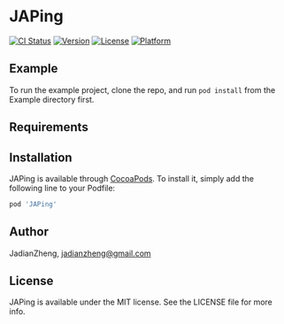 # JAPing

[![CI Status](https://img.shields.io/travis/JadianZheng/JAPing.svg?style=flat)](https://travis-ci.org/JadianZheng/JAPing)
[![Version](https://img.shields.io/cocoapods/v/JAPing.svg?style=flat)](https://cocoapods.org/pods/JAPing)
[![License](https://img.shields.io/cocoapods/l/JAPing.svg?style=flat)](https://cocoapods.org/pods/JAPing)
[![Platform](https://img.shields.io/cocoapods/p/JAPing.svg?style=flat)](https://cocoapods.org/pods/JAPing)

## Example

To run the example project, clone the repo, and run `pod install` from the Example directory first.

## Requirements

## Installation

JAPing is available through [CocoaPods](https://cocoapods.org). To install
it, simply add the following line to your Podfile:

```ruby
pod 'JAPing'
```

## Author

JadianZheng, jadianzheng@gmail.com

## License

JAPing is available under the MIT license. See the LICENSE file for more info.

